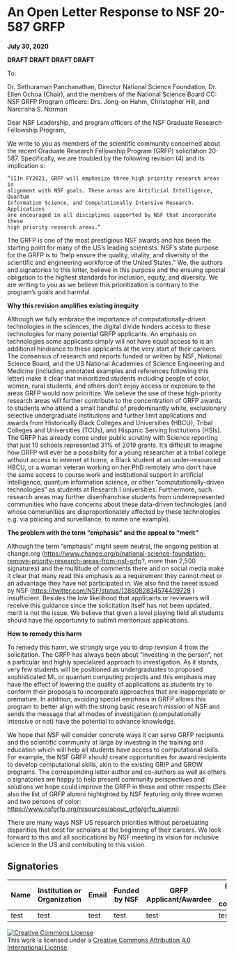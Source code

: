 # An Open Letter Response to NSF 20-587 GRFP
**July 30, 2020**

**DRAFT DRAFT DRAFT DRAFT**

To:

Dr. Sethuraman Panchanathan, Director National Science Foundation,
Dr. Ellen Ochoa (Chair), and the members of the National Science Board
CC: NSF GRFP Program officers: Drs. Jong-on Hahm, Christopher Hill, and Narcrisha S. Norman


Dear NSF Leadership, and program officers of the NSF Graduate Research Fellowship
Program,

We write to you as members of the scientific community concerned about the
recent Graduate Research Fellowship Program (GRFP) solicitation 20-587.
Specifically, we are troubled by the following revision (4) and its implication
s:

    “[I]n FY2021, GRFP will emphasize three high priority research areas in
    alignment with NSF goals. These areas are Artificial Intelligence, Quantum
    Information Science, and Computationally Intensive Research. Applications
    are encouraged in all disciplines supported by NSF that incorporate these
    high priority research areas.”

The GRFP is one of the most prestigious NSF awards and has been the starting
point for many of the US’s leading scientists. NSF’s state purpose for the GRFP
is to “help ensure the quality, vitality, and diversity of the scientific and
engineering workforce of the United States.” We, the authors and signatories to
this letter, believe in this purpose and the ensuing special obligation to the
highest standards for inclusion, equity, and diversity. We are writing to you
as we believe this prioritization is contrary to the program’s goals and harmful.

**Why this revision amplifies existing inequity**

Although we fully embrace the importance of computationally-driven technologies
in the sciences, the digital divide hinders access to these technologies for
many potential GRFP applicants. An emphasis on technologies some applicants
simply will not have equal access to is an additional hindrance to these
applicants at the very start of their careers.
The consensus of research and reports funded or written by NSF, National
Science Board, and the US National Academies of Science Engineering and Medicine
(including annotated examples and references following this letter) make it
clear that minoritized students including people of color, women, rural
students, and others don’t enjoy access or exposure to the areas GRFP would now
prioritize. We believe the use of these high-priority research areas will
further contribute to the concentration of GRFP awards to students who attend a
small handful of predominantly white, exclusionary selective undergraduate
institutions and further limit applications and awards from Historically Black
Colleges and Universities (HBCU), Tribal Colleges and Universities (TCUs), and
Hispanic Serving Institutions (HSIs). The GRFP has already come under public
scrutiny with Science reporting that just 10 schools represented 31% of 2019
grants.  It’s difficult to imagine how GRFP will ever be a possibility for a
young researcher at a tribal college without access to internet at home, a Black
student at an under-resourced HBCU, or a woman veteran working on her PhD
remotely who don’t have the same access to course work and institutional support
in artificial intelligence, quantum information science, or other
“computationally-driven technologies” as students at Research I universities.
Furthermore, such research areas may further disenfranchise students from
underrepresented communities who have concerns about these data-driven
technologies (and whose communities are disproportionately affected by these
technologies e.g. via policing and surveillance, to name one example).

**The problem with the term “emphasis” and the appeal to “merit”**

Although the term “emphasis” might seem neutral, the ongoing petition at
change.org (https://www.change.org/p/national-science-foundation-remove-priority-research-areas-from-nsf-grfp?, more than 2,500 signatures) and the multitude of comments there and on social
media make it clear that many read this emphasis as a requirement they cannot
meet or an advantage they have not participated in. We also find the tweet
issued by NSF (https://twitter.com/NSF/status/1288082834574409728 )
insufficient. Besides the low likelihood that applicants or reviewers will
receive this guidance since the solicitation itself has not been updated, merit
is not the issue. We believe that given a level playing field all students
should have the opportunity to submit meritorious applications.

**How to remedy this harm**

To remedy this harm, we strongly urge you to drop revision 4 from the
solicitation. The GRFP has always been about “investing in the person”, not a
particular and highly specialized approach to investigation. As it stands, very
few students will be positioned as undergraduates to proposed sophisticated ML
or quantum computing projects and  this emphasis may have the effect of lowering
the quality of applications as students try to conform their proposals to
incorporate approaches that are inappropriate or premature.  In addition,
avoiding special emphasis in GRFP allows this program to better align with the
strong basic research mission of NSF and sends the message that all modes of
investigation (computationally intensive or not) have the potential to advance
knowledge.

We hope that NSF will consider concrete ways it can serve GRFP recipients and
the scientific community at large by investing in the training and education
which will help all students have access to computational skills.  For example,
the NSF GRFP should create opportunities for award recipients to develop
computational skills, akin to the existing GRIP and GROW programs.
The corresponding letter author and co-authors as well as others o signatories
are happy to help present community perspectives and solutions we hope could
improve the GRFP in these and other respects (See also the list of GRFP alumni
highlighted by NSF featuring only three women and two persons of color:
https://www.nsfgrfp.org/resources/about_grfp/grfp_alumni).

There are many ways NSF US research priorities without perpetuating disparities
that exist for scholars at the beginning of their careers. We look forward to
this and all socitications by NSF meeting its vision for inclusive science in
the US and contributing to this vision.

## Signatories


|Name|Institution or Organization|Email|Funded by NSF|GRFP Applicant/Awardee|Positions and communities|Comments|
|----|---------------------------|-----|-------------|----------------------|-------------------------|--------|
|test|test|test|test|test|test|test|



<a rel="license" href="http://creativecommons.org/licenses/by/4.0/"><img alt="Creative Commons License" style="border-width:0" src="https://i.creativecommons.org/l/by/4.0/88x31.png" /></a><br />This work is licensed under a <a rel="license" href="http://creativecommons.org/licenses/by/4.0/">Creative Commons Attribution 4.0 International License</a>.
